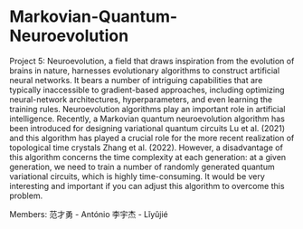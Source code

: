 # Markovian-Quantum-Neuroevolution



Project 5: Neuroevolution, a field that draws inspiration from the evolution of brains in nature, harnesses evolutionary algorithms to construct artificial neural networks. 
It bears a number of intriguing capabilities that are typically inaccessible to gradient-based approaches, including optimizing neural-network architectures, hyperparameters, and even learning the training rules. Neuroevolution algorithms play an important role in artificial intelligence. Recently, a Markovian quantum neuroevolution algorithm has been introduced for designing variational quantum circuits Lu et al. (2021) and this algorithm has played a crucial role for the more recent realization of topological time crystals Zhang et al. (2022). 
However, a disadvantage of this algorithm concerns the time complexity at each generation: at a given generation, we need to train a number of randomly generated quantum variational circuits, which is highly time-consuming. 
It would be very interesting and important if you can adjust this algorithm to overcome this problem.


Members:
范才勇 - António
李宇杰 - Lǐyǔjié

